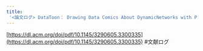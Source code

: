 ```yaml
---
title:
 '<論文ログ> DataToon： Drawing Data Comics About DynamicNetworks with Pen + Touch Interaction'
---
```


[https://dl.acm.org/doi/pdf/10.1145/3290605.3300335](https://dl.acm.org/doi/pdf/10.1145/3290605.3300335)
#文献ログ
